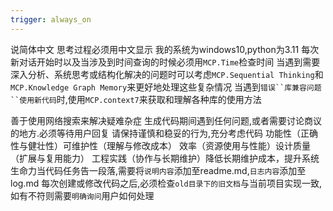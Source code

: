 ```yaml
---
trigger: always_on
---
```

说简体中文 思考过程必须用中文显示
我的系统为windows10,python为3.11
每次新对话开始时以及当涉及到时间查询的时候必须用`MCP.Time`检查时间
当遇到需要深入分析、系统思考或结构化解决的问题时可以考虑`MCP.Sequential Thinking`和`MCP.Knowledge Graph Memory`来更好地处理这些复杂情况
当遇到`错误``库兼容问题``使用新代码`时,使用`MCP.context7`来获取和理解各种库的使用方法



善于使用网络搜索来解决疑难杂症
生成代码期间遇到任何问题,或者需要讨论商议的地方.必须等待用户回复
请保持谨慎和稳妥的行为,充分考虑代码 ​功能性（正确性与健壮性）​ 可维护性（理解与修改成本）​ 效率（资源使用与性能）​ 设计质量（扩展与复用能力）​ 工程实践（协作与长期维护）​ ​​降低长期维护成本，提升系统生命力​​
当代码任务告一段落,需要将`说明内容`添加至readme.md,`日志内容`添加至log.md
每次创建或修改代码之后,必须检查`old目录下的旧文档`与当前项目实现一致,如有不符则需要`明确询问`用户如何处理



